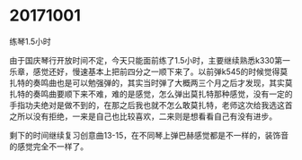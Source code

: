 # 20171001

练琴1.5小时

由于国庆琴行开放时间不定，今天只能面前练了1.5小时，主要继续熟悉k330第一乐章，感觉还好，慢速基本上把前四分之一顺下来了。以前弹k545的时候觉得莫扎特的奏鸣曲也是可以勉强弹的，其实当时弹了大概两三个月之后才发现，其实莫扎特的奏鸣曲要顺下来不难，难的是感觉，怎么弹出莫扎特那种感觉，没有一定的手指功夫绝对是做不到的，在那之后我也就不怎么敢莫扎特，老师这次给我选这首之所以没有拒绝，一来是自己也比较喜欢，二来则是想看看自己有没有进步。

剩下的时间继续复习创意曲13-15，在不同琴上弹巴赫感觉都是不一样的，装饰音的感觉完全不一样了。
